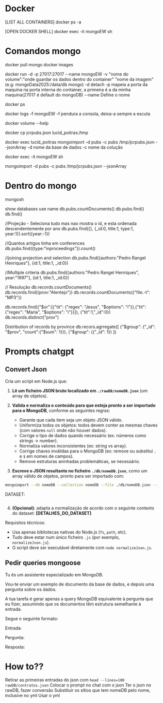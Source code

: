 # Docker

[LIST ALL CONTAINERS]
docker ps -a

[OPEN DOCKER SHELL]
docker exec -it mongoEW sh


# Comandos mongo
docker pull mongo
docker images

docker run -d -p 27017:27017 --name mongoEW -v "nome do volume":"onde guardar os dados dentro do container" "nome da imagem"(e.g: mongoData2025:/data/db mongo)
-d detach
-p mapeia a porta da maquina na porta interna do container, a primeira é a da minha maquina(27017 é default do mongoDB)
--name Define o nome

docker ps

docker logs -f mongoEW
-f pendura a consola, deixa-a sempre a escuta

docker volume --help

docker cp jcrpubs.json lucid_poitras:/tmp

docker exec lucid_poitras mongoimport -d pubs -c pubs /tmp/jcrpubs.json --jsonArray
-d nome da base de dados
-c nome da colução

docker exec -it mongoEW sh

mongoimport -d pubs -c pubs /tmp/jcrpubs.json --jsonArray

# Dentro do mongo
mongosh

show databases
use name
db.pubs.countDocuments()
db.pubs.find()
db.find()

//Projeção - Seleciona tudo mas nao mostra o id, e esta ordenada descendentemente por ano 
db.pubs.find({}, {_id:0, title:1, type:1, year:1}).sort({year:-1})

//Quantos artigos tinha em conferences
db.pubs.find({type:"inproceedings"}).count()

//joining projection and selection
db.pubs.find({authors:"Pedro Rangel Henriques"}, {id:1, title:1, _id:0})

//Multiple criteria
db.pubs.find({authors:"Pedro Rangel Henriques", year:"1997"}, {id:1, title:1, _id:0})

// Resulução
db.records.countDocuments()
db.records.find({prov:"Alentejo"})
db.records.countDocuments({"file.-t": "MP3"})

db.records.find({"$or":[{"tit": {"regex": "Jesus", "$options": "i"}},{"tit": {"regex": "Maria", "$options": "i"}}]}, {"tit":1,"_id":0})
db.records.distinct("prov")

Distribution of records by province
db.recors.agrregate([
    {"$group": {"_id": "$prov", "count":{"$sum": 1}}},
    {"$group": {{"_id": 1}}
])

# Prompts chatgpt

## Convert Json
Cria um script em Node.js que:

1. **Lê um ficheiro JSON bruto localizado em `./rawDB/nomeDB.json`** (um array de objetos).
2. **Valida e normaliza o conteúdo para que esteja pronto a ser importado para o MongoDB**, conforme as seguintes regras:

   * Garante que cada item seja um objeto JSON válido.
   * Uniformiza todos os objetos: todos devem conter as mesmas chaves (com valores `null` onde não houver dados).
   * Corrige o tipo de dados quando necessário (ex: números como strings → number).
   * Normaliza valores inconsistentes (ex: string vs array).
   * Corrige chaves inválidas para o MongoDB (ex: remove ou substitui `.` e `$` em nomes de campos).
   * Remove estruturas aninhadas problemáticas, se necessário.
3. **Escreve o JSON resultante no ficheiro `./db/nomeDB.json`**, como um array válido de objetos, pronto para ser importado com:

```bash
mongoimport --db nomeDB --collection nomeDB --file ./db/nomeDB.json --jsonArray
```

DATASET:
```json
```

4. **(Opcional)**: adapta a normalização de acordo com o seguinte contexto do dataset:
**\[DETALHES\_DO\_DATASET]**

Requisitos técnicos:
* Usa apenas bibliotecas nativas do Node.js (`fs`, `path`, etc).
* Tudo deve estar num único ficheiro `.js` (por exemplo, `normalizeJson.js`).
* O script deve ser executável diretamente com `node normalizeJson.js`.

## Pedir queries mongoose
Tu és um assistente especializado em MongoDB.

Vou-te enviar um exemplo de documento da base de dados, e depois uma pergunta sobre os dados.

A tua tarefa é gerar apenas a query MongoDB equivalente à pergunta que eu fizer, assumindo que os documentos têm estrutura semelhante à entrada.

Segue o seguinte formato:

Entrada:
<INSERE AQUI UM DOCUMENTO JSON>

Pergunta:
<INSERE AQUI A PERGUNTA>

Resposta:
<GERA AQUI A QUERY MONGODB>


# How to??
Retirar as primeiras entradas do json com `head --lines=100 rawDB/contratos.json`
Colocar o prompt no chat com o json
Ter o json no rawDB, fazer conversão
Substituir os sitios que tem nomeDB pelo nome, inclusive no yml
Usar o yml